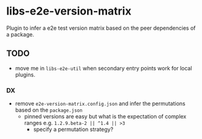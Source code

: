 # libs-e2e-version-matrix

Plugin to infer a e2e test version matrix based on the peer dependencies of a package.

## TODO

- move me in `libs-e2e-util` when secondary entry points work for local plugins.

### DX

- remove `e2e-version-matrix.config.json` and infer the permutations based on the `package.json`
  - pinned versions are easy but what is the expectation of complex ranges e.g. `1.2.9.beta-2 || ^1.4 || >3`
    - specify a permutation strategy?
